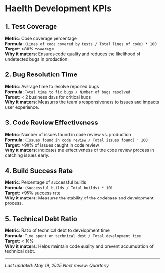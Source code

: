 # Haelth Development KPIs

## 1. Test Coverage
**Metric**: Code coverage percentage  
**Formula**: `(Lines of code covered by tests / Total lines of code) * 100`  
**Target**: >80% coverage  
**Why it matters**: Ensures code quality and reduces the likelihood of undetected bugs in production.

## 2. Bug Resolution Time
**Metric**: Average time to resolve reported bugs  
**Formula**: `Total time to fix bugs / Number of bugs resolved`  
**Target**: < 2 business days for critical bugs  
**Why it matters**: Measures the team's responsiveness to issues and impacts user experience.

## 3. Code Review Effectiveness
**Metric**: Number of issues found in code review vs. production  
**Formula**: `(Issues found in code review / Total issues found) * 100`  
**Target**: >90% of issues caught in code review  
**Why it matters**: Indicates the effectiveness of the code review process in catching issues early.

## 4. Build Success Rate
**Metric**: Percentage of successful builds  
**Formula**: `(Successful builds / Total builds) * 100`  
**Target**: >95% success rate  
**Why it matters**: Measures the stability of the codebase and development process.

## 5. Technical Debt Ratio
**Metric**: Ratio of technical debt to development time  
**Formula**: `Time spent on technical debt / Total development time`  
**Target**: < 10%  
**Why it matters**: Helps maintain code quality and prevent accumulation of technical debt.

---
*Last updated: May 19, 2025*
*Next review: Quarterly*
